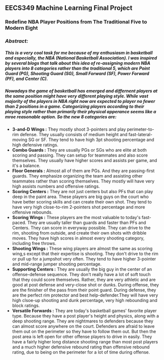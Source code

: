 ## **EECS349 Machine Learning Final Project**

### Redefine NBA Player Positions from The Traditional Five to Modern Eight
### _Abstract:_
##### This is a very cool task for me because of my enthusiasm in basketball and especially, the NBA (National Basketball Association). I was inspired by several blogs that talk about this idea of re-assigning modern NBA players into 8 categories rather than the traditional 5, which are Point Guard (**PG**), Shooting Guard (**SG**), Small Forward (**SF**), Power Forward (**PF**), and Center (**C**). 
##### Nowadays the game of basketball has emerged and differnent players at the same position might have very different playing style. While vast majority of the players in NBA right now are expected to player no fewer than 2 positions in a game. Categorizing players according to their playing style rather than primarily their physical apperance seems like a mroe reasonable option. So the new 8 categories are:
* **3-and-D Wings :** They mostly shoot 3-pointers and play perimeter-to-rim defense. They usually consists of medium height and fast-lateral-moving SG or SF. They tend to have high 3pt shooting percentage and high defensive ratings.
* **Combo Guards :** They are usually PGs or SGs who are elite at both scoring and passing. They can setup for teammates and also score themselves. They usually have higher scores and assists per game, and it's a balance.
* **Floor Generals :** Almost all of them are PGs. And they are passing-first guards. They emphasize organizing the team and assisting other teammates rather than scoring themselves. They mostly will have very high assists numbers and offensive ratings.
* **Scoring Centers :** They are not just centers but also PFs that can play deep in the paint area. These players are big guys on the court who have better scoring skills and can create their own shot. They tend to have very high close-to-rim 2-pointers shot percentage and more offensive rebounds.
* **Scoring Wings :** These players are the most valuable to today's fast-paced. They are usually taller than guards and faster than PFs and Centers. They can score in everyway possible. They can drive to the rim, shooting from outside, and create their own shots with dribble moves. They have high scores in almost every shooting category, including free throws.
* **Shooting Wings :** These wing players are almost the same as scoring wing,s except that their expertise is shooting. They don't drive to the rim or pull up for a jumpshot very often. They tend to have higher 3-pointer and mid-range jumper shooting percentage.
* **Supporting Centers :** They are usually the big guy in the center of an offense-defense sequence. They don't really have a lot of soft touch that they could score themselves. Rather, they are very athletic and are good at post defense and very-close shot or dunks. During offense, they are the finisher of the pass from their point guard. During defense, they are the perfect rim protector and best help-defender.They will have very high clsoe-up shooting and dunk percentage, very high rebounding and block ratings.
* **Versatile Forwards :** They are today's basketball games' favorite player type. Because they have a post player's height and physics, along with a deep shooting range. They are nightmares to defenders because they can almost score anywhere on the court. Defenders are afraid to leave them out on the perimeter so they have to follow them out. But then the post area is left open for other offense players to drive in easily. They have a fairly higher long distance shooting range than most post players and a much higher defensive rebound rating than offensive rebound rating, due to being on the perimeter for a lot of time during offense.